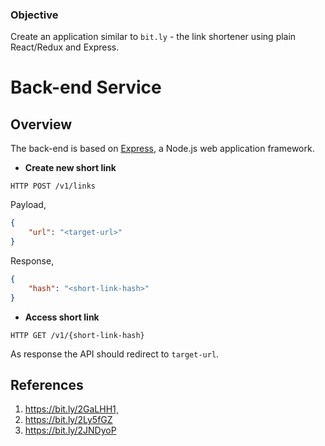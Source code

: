### Objective
Create an application similar to `bit.ly` - the link shortener using plain React/Redux and Express.

# Back-end Service

## Overview

The back-end is based on [Express](http://http://expressjs.com/), a Node.js web application framework.

* **Create new short link**

```plain
HTTP POST /v1/links
```

Payload,

```json
{
	"url": "<target-url>"
}
```

Response,

```json
{
	"hash": "<short-link-hash>"
}
```

* **Access short link**

```plain
HTTP GET /v1/{short-link-hash}
```

As response the API should redirect to `target-url`.


## References
1. https://bit.ly/2GaLHH1¸
2. https://bit.ly/2Ly5fGZ
3. https://bit.ly/2JNDyoP

